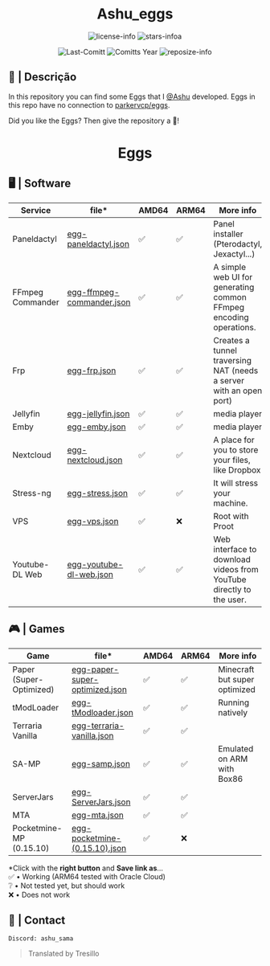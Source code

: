 <div align="center">

# Ashu_eggs

![license-info](https://img.shields.io/github/license/Ashu11-A/Ashu_eggs?logo=gnu&style=for-the-badge&colorA=302D41&colorB=f9e2af&logoColor=f9e2af)
![stars-infoa](https://img.shields.io/github/stars/Ashu11-A/Ashu_eggs?colorA=302D41&colorB=f9e2af&style=for-the-badge)

![Last-Comitt](https://img.shields.io/github/last-commit/Ashu11-A/Ashu_eggs?style=for-the-badge&colorA=302D41&colorB=b4befe)
![Comitts Year](https://img.shields.io/github/commit-activity/y/Ashu11-A/Ashu_eggs?style=for-the-badge&colorA=302D41&colorB=f9e2af&logoColor=f9e2af)
![reposize-info](https://img.shields.io/github/repo-size/Ashu11-A/Ashu_eggs?style=for-the-badge&colorA=302D41&colorB=90dceb)

</div>
<div align="left">

## 📃 | Descrição

In this repository you can find some Eggs that I [@Ashu](https://github.com/Ashu11-A) developed.
Eggs in this repo have no connection to [parkervcp/eggs](https://github.com/parkervcp/eggs).

Did you like the Eggs? Then give the repository a 🌟!

</div>
<div align="center">

# Eggs

</div>

## 🖥 | Software
| Service | file* | AMD64 | ARM64 | More info |
|--|--|--|--|--|
| Paneldactyl | [egg-paneldactyl.json](https://github.com/Ashu11-A/Ashu_eggs/raw/main/Eggs%20(en)/egg-paneldactyl.json) | ✅ | ✅ | Panel installer (Pterodactyl, Jexactyl...)
| FFmpeg Commander | [egg-ffmpeg-commander.json](https://github.com/Ashu11-A/Ashu_eggs/raw/main/Eggs%20(en)/egg-ffmpeg-commander.json) | ✅ | ✅ | A simple web UI for generating common FFmpeg encoding operations.
| Frp | [egg-frp.json](https://github.com/Ashu11-A/Ashu_eggs/raw/main/Eggs%20(en)/egg-frp.json) | ✅ | ✅ | Creates a tunnel traversing NAT (needs a server with an open port)
| Jellyfin | [egg-jellyfin.json](https://github.com/Ashu11-A/Ashu_eggs/raw/main/Eggs%20(en)/egg-jellyfin.json) | ✅ | ✅ | media player
| Emby | [egg-emby.json](https://github.com/Ashu11-A/Ashu_eggs/raw/main/Eggs%20(en)/egg-emby.json) | ✅ | ✅ | media player
| Nextcloud | [egg-nextcloud.json](https://github.com/Ashu11-A/Ashu_eggs/raw/main/Eggs%20(en)/egg-nextcloud.json) | ✅ | ✅ | A place for you to store your files, like Dropbox
| Stress-ng | [egg-stress.json](https://github.com/Ashu11-A/Ashu_eggs/raw/main/Eggs%20(en)/egg-stress.json) | ✅ | ✅ | It will stress your machine.
| VPS | [egg-vps.json](https://github.com/Ashu11-A/Ashu_eggs/raw/main/Eggs%20(en)/egg-vps.json) | ✅ | ❌ | Root with Proot
| Youtube-DL Web | [egg-youtube-dl-web.json](https://github.com/Ashu11-A/Ashu_eggs/raw/main/Eggs%20(en)/egg-youtube-dl-web.json) | ✅ | ✅ | Web interface to download videos from YouTube directly to the user.

## 🎮 | Games
| Game | file* | AMD64 | ARM64 | More info |
|--|--|--|--|--|
| Paper (Super-Optimized) | [egg-paper-super-optimized.json](https://github.com/Ashu11-A/Ashu_eggs/raw/main/Eggs%20(en)/egg-paper-super-optimized.json) | ✅ | ✅ | Minecraft but super optimized
| tModLoader | [egg-tModloader.json](https://github.com/Ashu11-A/Ashu_eggs/raw/main/Eggs%20(en)/egg-tModloader.json) | ✅ | ✅ |Running natively
| Terraria Vanilla | [egg-terraria-vanilla.json](https://github.com/Ashu11-A/Ashu_eggs/raw/main/Eggs%20(en)/egg-terraria-vanilla.json) | ✅ | ✅ |
| SA-MP | [egg-samp.json](https://github.com/Ashu11-A/Ashu_eggs/raw/main/Eggs%20(en)/egg-samp.json) | ✅ | ✅ |Emulated on ARM with Box86
| ServerJars | [egg-ServerJars.json](https://github.com/Ashu11-A/Ashu_eggs/raw/main/Eggs%20(en)/egg-ServerJars.json) | ✅ | ✅ |
| MTA | [egg-mta.json](https://github.com/Ashu11-A/Ashu_eggs/raw/main/Eggs%20(en)/egg-mta.json) | ✅ | ✅ |
| Pocketmine-MP (0.15.10) | [egg-pocketmine-(0.15.10).json](https://github.com/Ashu11-A/Ashu_eggs/raw/main/Eggs%20(en)/egg-pocketmine-(0.15.10).json) | ✅ | ❌ |

*Click with the **right button** and **Save link as**...   
✅ • Working (ARM64 tested with Oracle Cloud)   
❔ • Not tested yet, but should work   
❌ • Does not work   

## 📁 | Contact

```Discord: ashu_sama```


> Translated by Tresillo
